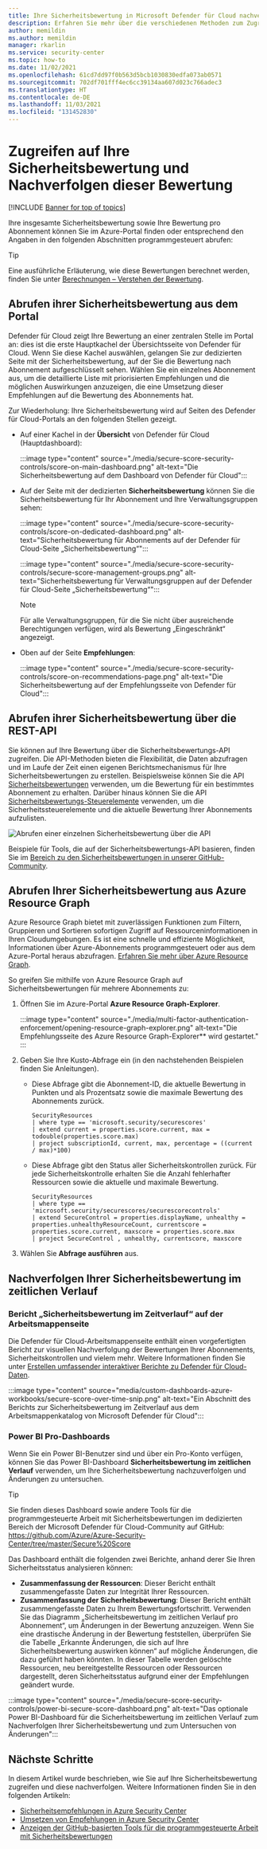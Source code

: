 ```yaml
---
title: Ihre Sicherheitsbewertung in Microsoft Defender für Cloud nachverfolgen
description: Erfahren Sie mehr über die verschiedenen Methoden zum Zugreifen auf und Nachverfolgen von Sicherheitsbewertungen in Microsoft Defender für Cloud.
author: memildin
ms.author: memildin
manager: rkarlin
ms.service: security-center
ms.topic: how-to
ms.date: 11/02/2021
ms.openlocfilehash: 61cd7dd97f0b563d5bcb1030830edfa073ab0571
ms.sourcegitcommit: 702df701fff4ec6cc39134aa607d023c766adec3
ms.translationtype: HT
ms.contentlocale: de-DE
ms.lasthandoff: 11/03/2021
ms.locfileid: "131452830"
---
```

# <a name="access-and-track-your-secure-score"></a>Zugreifen auf Ihre Sicherheitsbewertung und Nachverfolgen dieser Bewertung

[!INCLUDE [Banner for top of topics](./includes/banner.md)]

Ihre insgesamte Sicherheitsbewertung sowie Ihre Bewertung pro Abonnement können Sie im Azure-Portal finden oder entsprechend den Angaben in den folgenden Abschnitten programmgesteuert abrufen:

> [!TIP]
> Eine ausführliche Erläuterung, wie diese Bewertungen berechnet werden, finden Sie unter [Berechnungen – Verstehen der Bewertung](secure-score-security-controls.md#calculations---understanding-your-score).

## <a name="get-your-secure-score-from-the-portal"></a>Abrufen ihrer Sicherheitsbewertung aus dem Portal

Defender für Cloud zeigt Ihre Bewertung an einer zentralen Stelle im Portal an: dies ist die erste Hauptkachel der Übersichtsseite von Defender für Cloud. Wenn Sie diese Kachel auswählen, gelangen Sie zur dedizierten Seite mit der Sicherheitsbewertung, auf der Sie die Bewertung nach Abonnement aufgeschlüsselt sehen. Wählen Sie ein einzelnes Abonnement aus, um die detaillierte Liste mit priorisierten Empfehlungen und die möglichen Auswirkungen anzuzeigen, die eine Umsetzung dieser Empfehlungen auf die Bewertung des Abonnements hat. 

Zur Wiederholung: Ihre Sicherheitsbewertung wird auf Seiten des Defender für Cloud-Portals an den folgenden Stellen gezeigt.

- Auf einer Kachel in der **Übersicht** von Defender für Cloud (Hauptdashboard):

    :::image type="content" source="./media/secure-score-security-controls/score-on-main-dashboard.png" alt-text="Die Sicherheitsbewertung auf dem Dashboard von Defender für Cloud":::

- Auf der Seite mit der dedizierten **Sicherheitsbewertung** können Sie die Sicherheitsbewertung für Ihr Abonnement und Ihre Verwaltungsgruppen sehen:

    :::image type="content" source="./media/secure-score-security-controls/score-on-dedicated-dashboard.png" alt-text="Sicherheitsbewertung für Abonnements auf der Defender für Cloud-Seite „Sicherheitsbewertung“":::

    :::image type="content" source="./media/secure-score-security-controls/secure-score-management-groups.png" alt-text="Sicherheitsbewertung für Verwaltungsgruppen auf der Defender für Cloud-Seite „Sicherheitsbewertung“":::

    > [!NOTE]
    > Für alle Verwaltungsgruppen, für die Sie nicht über ausreichende Berechtigungen verfügen, wird als Bewertung „Eingeschränkt“ angezeigt. 

- Oben auf der Seite **Empfehlungen**:

    :::image type="content" source="./media/secure-score-security-controls/score-on-recommendations-page.png" alt-text="Die Sicherheitsbewertung auf der Empfehlungsseite von Defender für Cloud":::

## <a name="get-your-secure-score-from-the-rest-api"></a>Abrufen ihrer Sicherheitsbewertung über die REST-API

Sie können auf Ihre Bewertung über die Sicherheitsbewertungs-API zugreifen. Die API-Methoden bieten die Flexibilität, die Daten abzufragen und im Laufe der Zeit einen eigenen Berichtsmechanismus für Ihre Sicherheitsbewertungen zu erstellen. Beispielsweise können Sie die API [Sicherheitsbewertungen](/rest/api/securitycenter/securescores) verwenden, um die Bewertung für ein bestimmtes Abonnement zu erhalten. Darüber hinaus können Sie die API [Sicherheitsbewertungs-Steuerelemente](/rest/api/securitycenter/securescorecontrols) verwenden, um die Sicherheitssteuerelemente und die aktuelle Bewertung Ihrer Abonnements aufzulisten.

![Abrufen einer einzelnen Sicherheitsbewertung über die API](media/secure-score-security-controls/single-secure-score-via-api.png)

Beispiele für Tools, die auf der Sicherheitsbewertungs-API basieren, finden Sie im [Bereich zu den Sicherheitsbewertungen in unserer GitHub-Community](https://github.com/Azure/Azure-Security-Center/tree/master/Secure%20Score). 

## <a name="get-your-secure-score-from-azure-resource-graph"></a>Abrufen Ihrer Sicherheitsbewertung aus Azure Resource Graph

Azure Resource Graph bietet mit zuverlässigen Funktionen zum Filtern, Gruppieren und Sortieren sofortigen Zugriff auf Ressourceninformationen in Ihren Cloudumgebungen. Es ist eine schnelle und effiziente Möglichkeit, Informationen über Azure-Abonnements programmgesteuert oder aus dem Azure-Portal heraus abzufragen. [Erfahren Sie mehr über Azure Resource Graph](../governance/resource-graph/index.yml).

So greifen Sie mithilfe von Azure Resource Graph auf Sicherheitsbewertungen für mehrere Abonnements zu:

1. Öffnen Sie im Azure-Portal **Azure Resource Graph-Explorer**.

    :::image type="content" source="./media/multi-factor-authentication-enforcement/opening-resource-graph-explorer.png" alt-text="Die Empfehlungsseite des Azure Resource Graph-Explorer** wird gestartet." :::

1. Geben Sie Ihre Kusto-Abfrage ein (in den nachstehenden Beispielen finden Sie Anleitungen).

    - Diese Abfrage gibt die Abonnement-ID, die aktuelle Bewertung in Punkten und als Prozentsatz sowie die maximale Bewertung des Abonnements zurück. 

        ```kusto
        SecurityResources 
        | where type == 'microsoft.security/securescores' 
        | extend current = properties.score.current, max = todouble(properties.score.max)
        | project subscriptionId, current, max, percentage = ((current / max)*100)
        ```

    - Diese Abfrage gibt den Status aller Sicherheitskontrollen zurück. Für jede Sicherheitskontrolle erhalten Sie die Anzahl fehlerhafter Ressourcen sowie die aktuelle und maximale Bewertung. 

        ```kusto
        SecurityResources 
        | where type == 'microsoft.security/securescores/securescorecontrols'
        | extend SecureControl = properties.displayName, unhealthy = properties.unhealthyResourceCount, currentscore = properties.score.current, maxscore = properties.score.max
        | project SecureControl , unhealthy, currentscore, maxscore
        ```

1. Wählen Sie **Abfrage ausführen** aus.


## <a name="tracking-your-secure-score-over-time"></a>Nachverfolgen Ihrer Sicherheitsbewertung im zeitlichen Verlauf

### <a name="secure-score-over-time-report-in-workbooks-page"></a>Bericht „Sicherheitsbewertung im Zeitverlauf“ auf der Arbeitsmappenseite

Die Defender für Cloud-Arbeitsmappenseite enthält einen vorgefertigten Bericht zur visuellen Nachverfolgung der Bewertungen Ihrer Abonnements, Sicherheitskontrollen und vielem mehr. Weitere Informationen finden Sie unter [Erstellen umfassender interaktiver Berichte zu Defender für Cloud-Daten](custom-dashboards-azure-workbooks.md).

:::image type="content" source="media/custom-dashboards-azure-workbooks/secure-score-over-time-snip.png" alt-text="Ein Abschnitt des Berichts zur Sicherheitsbewertung im Zeitverlauf aus dem Arbeitsmappenkatalog von Microsoft Defender für Cloud":::

### <a name="power-bi-pro-dashboards"></a>Power BI Pro-Dashboards

Wenn Sie ein Power BI-Benutzer sind und über ein Pro-Konto verfügen, können Sie das Power BI-Dashboard **Sicherheitsbewertung im zeitlichen Verlauf** verwenden, um Ihre Sicherheitsbewertung nachzuverfolgen und Änderungen zu untersuchen.

> [!TIP]
> Sie finden dieses Dashboard sowie andere Tools für die programmgesteuerte Arbeit mit Sicherheitsbewertungen im dedizierten Bereich der Microsoft Defender für Cloud-Community auf GitHub: https://github.com/Azure/Azure-Security-Center/tree/master/Secure%20Score

Das Dashboard enthält die folgenden zwei Berichte, anhand derer Sie Ihren Sicherheitsstatus analysieren können:

- **Zusammenfassung der Ressourcen**: Dieser Bericht enthält zusammengefasste Daten zur Integrität Ihrer Ressourcen.
- **Zusammenfassung der Sicherheitsbewertung**: Dieser Bericht enthält zusammengefasste Daten zu Ihrem Bewertungsfortschritt. Verwenden Sie das Diagramm „Sicherheitsbewertung im zeitlichen Verlauf pro Abonnement“, um Änderungen in der Bewertung anzuzeigen. Wenn Sie eine drastische Änderung in der Bewertung feststellen, überprüfen Sie die Tabelle „Erkannte Änderungen, die sich auf Ihre Sicherheitsbewertung auswirken können“ auf mögliche Änderungen, die dazu geführt haben könnten. In dieser Tabelle werden gelöschte Ressourcen, neu bereitgestellte Ressourcen oder Ressourcen dargestellt, deren Sicherheitsstatus aufgrund einer der Empfehlungen geändert wurde.

:::image type="content" source="./media/secure-score-security-controls/power-bi-secure-score-dashboard.png" alt-text="Das optionale Power BI-Dashboard für die Sicherheitsbewertung im zeitlichen Verlauf zum Nachverfolgen Ihrer Sicherheitsbewertung und zum Untersuchen von Änderungen":::


## <a name="next-steps"></a>Nächste Schritte

In diesem Artikel wurde beschrieben, wie Sie auf Ihre Sicherheitsbewertung zugreifen und diese nachverfolgen. Weitere Informationen finden Sie in den folgenden Artikeln:

- [Sicherheitsempfehlungen in Azure Security Center](review-security-recommendations.md)
- [Umsetzen von Empfehlungen in Azure Security Center](implement-security-recommendations.md)
- [Anzeigen der GitHub-basierten Tools für die programmgesteuerte Arbeit mit Sicherheitsbewertungen](https://github.com/Azure/Azure-Security-Center/tree/master/Secure%20Score)
